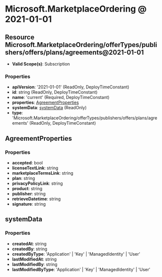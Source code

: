 # Microsoft.MarketplaceOrdering @ 2021-01-01

## Resource Microsoft.MarketplaceOrdering/offerTypes/publishers/offers/plans/agreements@2021-01-01
* **Valid Scope(s)**: Subscription
### Properties
* **apiVersion**: '2021-01-01' (ReadOnly, DeployTimeConstant)
* **id**: string (ReadOnly, DeployTimeConstant)
* **name**: 'current' (Required, DeployTimeConstant)
* **properties**: [AgreementProperties](#agreementproperties)
* **systemData**: [systemData](#systemdata) (ReadOnly)
* **type**: 'Microsoft.MarketplaceOrdering/offerTypes/publishers/offers/plans/agreements' (ReadOnly, DeployTimeConstant)

## AgreementProperties
### Properties
* **accepted**: bool
* **licenseTextLink**: string
* **marketplaceTermsLink**: string
* **plan**: string
* **privacyPolicyLink**: string
* **product**: string
* **publisher**: string
* **retrieveDatetime**: string
* **signature**: string

## systemData
### Properties
* **createdAt**: string
* **createdBy**: string
* **createdByType**: 'Application' | 'Key' | 'ManagedIdentity' | 'User'
* **lastModifiedAt**: string
* **lastModifiedBy**: string
* **lastModifiedByType**: 'Application' | 'Key' | 'ManagedIdentity' | 'User'

